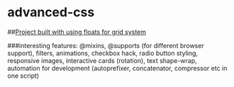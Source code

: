 # advanced-css

##[Project built with using floats for grid system](https://jackil182.github.io/advanced-css/Ex1/index.html)

###interesting features: @mixins, @supports (for different browser support), filters, animations, checkbox hack, radio button styling, responsive images, interactive cards (rotation), text shape-wrap, automation for development (autoprefixer, concatenator, compressor etc in one script)
